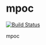 # mpoc
[![Build Status](https://travis-ci.org/caltuntas/mpoc.svg?branch=master)](https://travis-ci.org/caltuntas/mpoc)

mpoc
